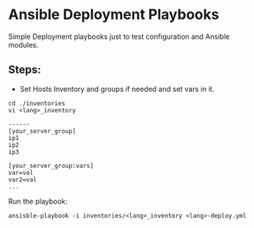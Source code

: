 # Ansible Deployment Playbooks
Simple Deployment playbooks just to test configuration and Ansible modules.

## Steps:
- Set Hosts Inventory and groups if needed and set vars in it.
```shell
cd ./inventories
vi <lang>_inventory

------
[your_server_group]
ip1
ip2
ip3

[your_server_group:vars]
var=val
var2=val
...

```

Run the playbook:
```shell
ansisble-playbook -i inventories/<lang>_inventory <lang>-deploy.yml
```